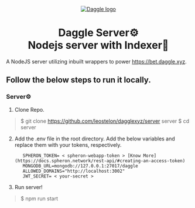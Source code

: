 <p align="center">
  <a href="https://beta.daggle.xyz">
    <img src="https://i.ibb.co/4JLkjfQ/Group-5.png" alt="Daggle logo" />
  </a>
  </p>

<h1 align="center">Daggle Server⚙️<br>Nodejs server with Indexer📇</h1>

A NodeJS server utilizing inbuilt wrappers to power https://bet.daggle.xyz.


## **Follow the below steps to run it locally.**
### Server⚙️

1. Clone Repo.
> $ git clone https://github.com/leostelon/dagglexyz/server server
>  $ cd server
2. Add the .env file in the root directory. Add the below variables and replace them with your tokens, respectively.

		  SPHERON_TOKEN= < spheron-webapp-token > [Know More](https://docs.spheron.network/rest-api/#creating-an-access-token)
		  MONGODB_URL=mongodb://127.0.0.1:27017/daggle
		  ALLOWED_DOMAINS="http://localhost:3002"
		  JWT_SECRET= < your-secret >
	  

3. Run server!
> $ npm run start
